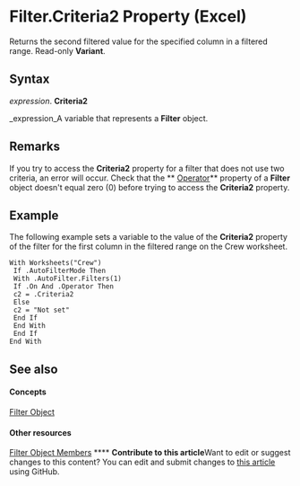 
# Filter.Criteria2 Property (Excel)

Returns the second filtered value for the specified column in a filtered range. Read-only  **Variant**.


## Syntax

 _expression_. **Criteria2**

 _expression_A variable that represents a  **Filter** object.


## Remarks

If you try to access the  **Criteria2** property for a filter that does not use two criteria, an error will occur. Check that the ** [Operator](98f56294-f36b-3766-5a4c-b416f2f85399.md)** property of a **Filter** object doesn't equal zero (0) before trying to access the **Criteria2** property.


## Example

The following example sets a variable to the value of the  **Criteria2** property of the filter for the first column in the filtered range on the Crew worksheet.


```
With Worksheets("Crew") 
 If .AutoFilterMode Then 
 With .AutoFilter.Filters(1) 
 If .On And .Operator Then 
 c2 = .Criteria2 
 Else 
 c2 = "Not set" 
 End If 
 End With 
 End If 
End With
```


## See also


#### Concepts


 [Filter Object](950023f9-a984-01fa-aa77-947cbbff0433.md)
#### Other resources


 [Filter Object Members](b0b547af-04f2-6fff-1026-3850c369099a.md)
****   **Contribute to this article**Want to edit or suggest changes to this content? You can edit and submit changes to  [this article](https://github.com/jhershey00/VBA_Excel_Test/OpenXMLCon/articles/73bd97f8-8ee7-b2a0-8f9c-6a20e3e11d09.md) using GitHub.

